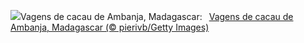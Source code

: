![](https://www.bing.com/th?id=OHR.CocoaPods_PT-BR0249334987_UHD.jpg&w=1000)Vagens de cacau de Ambanja, Madagascar:&nbsp;&ensp;[Vagens de cacau de Ambanja, Madagascar (© pierivb/Getty Images)](https://www.bing.com/th?id=OHR.CocoaPods_PT-BR0249334987_UHD.jpg)
<br><br/>

